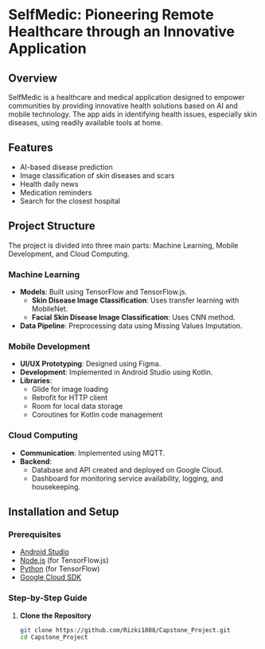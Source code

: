 # SelfMedic: Pioneering Remote Healthcare through an Innovative Application

## Overview
SelfMedic is a healthcare and medical application designed to empower communities by providing innovative health solutions based on AI and mobile technology. The app aids in identifying health issues, especially skin diseases, using readily available tools at home.

## Features
- AI-based disease prediction
- Image classification of skin diseases and scars
- Health daily news
- Medication reminders
- Search for the closest hospital

## Project Structure
The project is divided into three main parts: Machine Learning, Mobile Development, and Cloud Computing.

### Machine Learning
- **Models**: Built using TensorFlow and TensorFlow.js.
  - **Skin Disease Image Classification**: Uses transfer learning with MobileNet.
  - **Facial Skin Disease Image Classification**: Uses CNN method.
- **Data Pipeline**: Preprocessing data using Missing Values Imputation.

### Mobile Development
- **UI/UX Prototyping**: Designed using Figma.
- **Development**: Implemented in Android Studio using Kotlin.
- **Libraries**:
  - Glide for image loading
  - Retrofit for HTTP client
  - Room for local data storage
  - Coroutines for Kotlin code management

### Cloud Computing
- **Communication**: Implemented using MQTT.
- **Backend**:
  - Database and API created and deployed on Google Cloud.
  - Dashboard for monitoring service availability, logging, and housekeeping.

## Installation and Setup

### Prerequisites
- [Android Studio](https://developer.android.com/studio)
- [Node.js](https://nodejs.org/) (for TensorFlow.js)
- [Python](https://www.python.org/) (for TensorFlow)
- [Google Cloud SDK](https://cloud.google.com/sdk)

### Step-by-Step Guide

1. **Clone the Repository**
   ```bash
   git clone https://github.com/Rizki1808/Capstone_Project.git
   cd Capstone_Project

